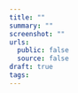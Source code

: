 ```yaml
---
title: ""
summary: ""
screenshot: ""
urls:
  public: false
  source: false
draft: true
tags:
---
```


